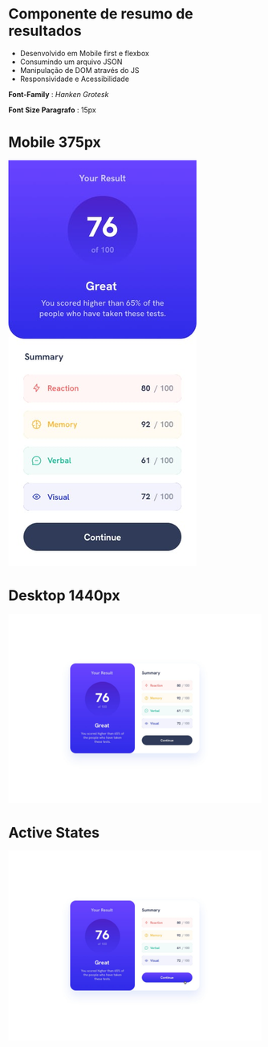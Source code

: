 # Componente de resumo de resultados

- Desenvolvido em Mobile first e flexbox
- Consumindo um arquivo JSON
- Manipulação de DOM através do JS
- Responsividade e Acessibilidade

**Font-Family** : *Hanken Grotesk*

**Font Size Paragrafo** : 15px

# Mobile 375px
![Imagem representação do design de mobile](./design/mobile-design.jpg)

# Desktop 1440px
![Imagem representação do design de desktop](./design/desktop-design.jpg)

# Active States
![Imagem representação dos estados ativados](./design/active-states.jpg)
